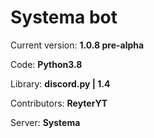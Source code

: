 # Systema bot

Current version:  **1.0.8 pre-alpha**

Code: **Python3.8**

Library: **discord.py | 1.4**

Contributors: **ReyterYT**

Server: **Systema**
